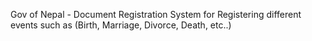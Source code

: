 Gov of Nepal - Document Registration System for Registering different events such as (Birth, Marriage, Divorce, Death, etc..)
